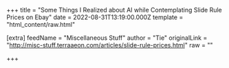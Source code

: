 
+++
title = "Some Things I Realized about AI while Contemplating Slide Rule Prices on Ebay"
date = 2022-08-31T13:19:00.000Z
template = "html_content/raw.html"

[extra]
feedName = "Miscellaneous Stuff"
author = "Tie"
originalLink = "http://misc-stuff.terraaeon.com/articles/slide-rule-prices.html"
raw = ""

+++

